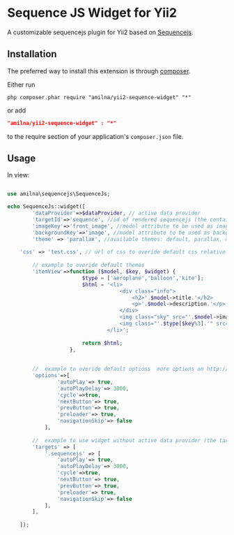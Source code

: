 Sequence JS Widget for Yii2
========================
A customizable sequencejs plugin for Yii2 based on [Sequencejs](http://www.sequencejs.com/).

Installation
------------
The preferred way to install this extension is through [composer](http://getcomposer.org/download/).

Either run

```
php composer.phar require "amilna/yii2-sequence-widget" "*"
```

or add

```json
"amilna/yii2-sequence-widget" : "*"
```

to the require section of your application's `composer.json` file.

Usage
-----
In view:

```php

use amilna\sequencejs\SequenceJs;

echo SequenceJs::widget([
		'dataProvider'=>$dataProvider, // active data provider
		'targetId'=>'sequence',	//id of rendered sequencejs (the container will constructed by the widget with the given id)
		'imageKey'=>'front_image', //model attribute to be used as image
		'backgroundKey'=>'image', //model attribute to be used as background
		'theme' => 'parallax', //available themes: default, parallax, modern
 
 	'css' => 'test.css', // url of css to overide default css relative from @web	
  
		// example to overide default themes
		'itemView'=>function ($model, $key, $widget) {					
						$type = ['aeroplane','balloon','kite'];
						$html = '<li>
									<div class="info">
										<h2>'.$model->title.'</h2>
										<p>'.$model->description.'</p>
									</div>
									<img class="sky" src="'.$model->image.'" alt="Blue Sky" />
									<img class="'.$type[$key%3].'" src="'.$model->front_image.'" alt="Aeroplane" />
								</li>';
										
						return $html;
					}, 
		
		
		//	example to overide default options	more options on http://sequencejs.com
		'options'=>[
				'autoPlay'=> true,
				'autoPlayDelay'=> 3000,
				'cycle'=>true,						
				'nextButton'=> true,
				'prevButton'=> true,
				'preloader'=> true,
				'navigationSkip'=> false
			],
		
		//	example to use widget without active data provider (the target selector should already rendered)
		'targets' => [
			'.sequencejs' => [
				'autoPlay'=> true,
				'autoPlayDelay'=> 3000,
				'cycle'=>true,						
				'nextButton'=> true,
				'prevButton'=> true,
				'preloader'=> true,
				'navigationSkip'=> false
			],
		],
		 						
 	]); 
```